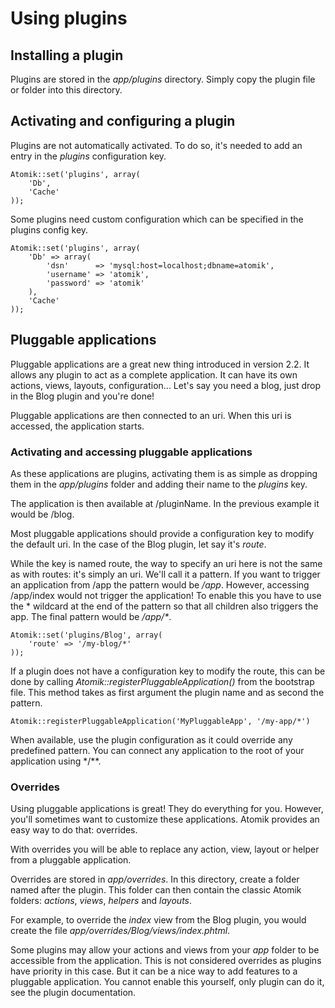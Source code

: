
# Using plugins

## Installing a plugin

Plugins are stored in the *app/plugins* directory. 
Simply copy the plugin file or folder into this directory.

## Activating and configuring a plugin

Plugins are not automatically activated. To do so, it's needed to add an
entry in the *plugins* configuration key.

    Atomik::set('plugins', array(
        'Db',
        'Cache'
    ));

Some plugins need custom configuration which can be specified in the
plugins config key.

    Atomik::set('plugins', array(
        'Db' => array(
            'dsn'      => 'mysql:host=localhost;dbname=atomik',
            'username' => 'atomik',
            'password' => 'atomik'
	    ),
	    'Cache'
    ));

## Pluggable applications

Pluggable applications are a great new thing introduced in version 2.2. It allows any
plugin to act as a complete application. It can have its own actions, views, layouts,
configuration... Let's say you need a blog, just drop in the Blog plugin and you're done!

Pluggable applications are then connected to an uri. When this uri is accessed, the
application starts.

### Activating and accessing pluggable applications

As these applications are plugins, activating them is as simple as dropping them in the
*app/plugins* folder and adding their name to the *plugins* key.

The application is then available at /pluginName. In the previous example it would
be /blog.

Most pluggable applications should provide a configuration key to modify the default uri. 
In the case of the Blog plugin, let say it's *route*.

While the key is named route, the way to specify an uri here is not the same as with routes: it's simply
an uri. We'll call it a pattern. If you want to trigger an application from /app the pattern
would be */app*.
However, accessing /app/index would not trigger the application! To enable this you have to
use the \* wildcard at the end of the pattern so that all children also triggers the app. The final pattern
would be */app/\**.

    Atomik::set('plugins/Blog', array(
        'route' => '/my-blog/*'
    ));

If a plugin does not have a configuration key to modify the route, this can be done by calling
*Atomik::registerPluggableApplication()* from the bootstrap file. This method takes as
first argument the plugin name and as second the pattern.

    Atomik::registerPluggableApplication('MyPluggableApp', '/my-app/*')

When available, use the plugin configuration as it could override any predefined pattern.
You can connect any application to the root of your application using */**.

### Overrides

Using pluggable applications is great! They do everything for you. However, you'll sometimes want
to customize these applications. Atomik provides an easy way to do that: overrides.

With overrides you will be able to replace any action, view, layout or helper from a pluggable
application.

Overrides are stored in *app/overrides*. In this directory, create a folder named
after the plugin. This folder can then contain the classic Atomik folders: *actions*, 
*views*, *helpers* and *layouts*.

For example, to override the *index* view from the Blog plugin, you would create the file 
*app/overrides/Blog/views/index.phtml*.

Some plugins may allow your actions and views from your *app* folder to be accessible
from the application. This is not considered overrides as plugins have priority in this case. But it
can be a nice way to add features to a pluggable application. You cannot enable this yourself, only
plugin can do it, see the plugin documentation.


